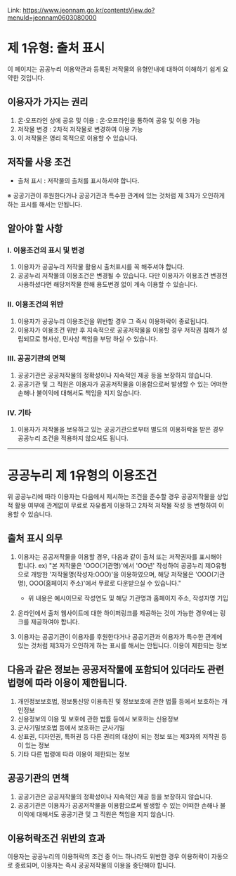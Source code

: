 Link: https://www.jeonnam.go.kr/contentsView.do?menuId=jeonnam0603080000

# 제 1유형: 출처 표시

이 페이지는 공공누리 이용약관과 등록된 저작물의 유형안내에 대하여 이해하기 쉽게 요약한 것입니다.

## 이용자가 가지는 권리

1. 온·오프라인 상에 공유 및 이용 : 온·오프라인을 통하여 공유 및 이용 가능
2. 저작물 변경 : 2차적 저작물로 변경하여 이용 가능
3. 이 저작물은 영리 목적으로 이용할 수 있습니다.

## 저작물 사용 조건

- 출처 표시 : 저작물의 출처를 표시하셔야 합니다.

※ 공공기관이 후원한다거나 공공기관과 특수한 관계에 있는 것처럼 제 3자가 오인하게 하는 표시를 해서는 안됩니다.

## 알아야 할 사항

### I. 이용조건의 표시 및 변경

1. 이용자가 공공누리 저작물 활용시 출처표시를 꼭 해주셔야 합니다.
2. 공공누리 저작물의 이용조건은 변경될 수 있습니다. 다만 이용자가 이용조건 변경전 사용하셨다면 해당저작물 한해 용도변경 없이 계속 이용할 수 있습니다.

### II. 이용조건의 위반

1. 이용자가 공공누리 이용조건을 위반할 경우 그 즉시 이용허락이 종료됩니다.
2. 이용자가 이용조건 위반 후 지속적으로 공공저작물을 이용할 경우 저작권 침해가 성립되므로 형사상, 민사상 책임을 부담 하실 수 있습니다.

### III. 공공기관의 면책

1. 공공기관은 공공저작물의 정확성이나 지속적인 제공 등을 보장하지 않습니다.
2. 공공기관 및 그 직원은 이용자가 공공저작물을 이용함으로써 발생할 수 있는 어떠한 손해나 불이익에 대해서도 책임을 지지 않습니다.

### IV. 기타

1. 이용자가 저작물을 보유하고 있는 공공기관으로부터 별도의 이용허락을 받은 경우 공공누리 조건을 적용하지 않으셔도 됩니다.

---

# 공공누리 제 1유형의 이용조건

위 공공누리에 따라 이용자는 다음에서 제시하는 조건을 준수할 경우 공공저작물을 상업적 활용 여부에 관계없이 무료로 자유롭게
이용하고 2차적 저작물 작성 등 변형하여 이용할 수 있습니다.

## 출처 표시 의무

1. 이용자는 공공저작물을 이용할 경우, 다음과 같이 출처 또는 저작권자를 표시해야 합니다.
   ex) "본 저작물은 'OOO(기관명)'에서 'OO년' 작성하여 공공누리 제O유형으로 개방한 '저작물명(작성자:OOO)'을 이용하였으며,
   해당 저작물은 'OOO(기관명), OOO(홈페이지 주소)'에서 무료로 다운받으실 수 있습니다."

   - 위 내용은 예시이므로 작성연도 및 해당 기관명과 홈페이지 주소, 작성자명 기입

2. 온라인에서 출처 웹사이트에 대한 하이퍼링크를 제공하는 것이 가능한 경우에는 링크를 제공하여야 합니다.

3. 이용자는 공공기관이 이용자를 후원한다거나 공공기관과 이용자가 특수한 관계에 있는 것처럼 제3자가 오인하게 하는 표시를 해서는 안됩니다.
   이용이 제한되는 정보

## 다음과 같은 정보는 공공저작물에 포함되어 있더라도 관련 법령에 따라 이용이 제한됩니다.

1. 개인정보보호법, 정보통신망 이용촉진 및 정보보호에 관한 법률 등에서 보호하는 개인정보
2. 신용정보의 이용 및 보호에 관한 법률 등에서 보호하는 신용정보
3. 군사기밀보호법 등에서 보호하는 군사기밀
4. 상표권, 디자인권, 특허권 등 다른 권리의 대상이 되는 정보 또는 제3자의 저작권 등이 있는 정보
5. 기타 다른 법령에 따라 이용이 제한되는 정보

## 공공기관의 면책

1. 공공기관은 공공저작물의 정확성이나 지속적인 제공 등을 보장하지 않습니다.
2. 공공기관은 이용자가 공공저작물을 이용함으로써 발생할 수 있는 어떠한 손해나 불이익에 대해서도 공공기관 및 그 직원은 책임을 지지 않습니다.

## 이용허락조건 위반의 효과

이용자는 공공누리의 이용허락의 조건 중 어느 하나라도 위반한 경우 이용허락이 자동으로 종료되며, 이용자는 즉시 공공저작물의 이용을 중단해야 합니다.
